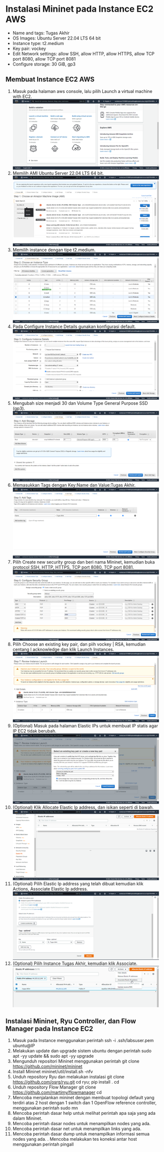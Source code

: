 # Instalasi Mininet pada Instance EC2 AWS
- Name and tags: Tugas Akhir
- OS Images: Ubuntu Server 22.04 LTS 64 bit
- Instance type: t2.medium
- Key pair: vockey
- Edit Network settings: allow SSH, allow HTTP, allow HTTPS, allow TCP port 8080, allow TCP port 8081
- Configure storage: 30 GiB, gp3

## Membuat Instance EC2 AWS
1. Masuk pada halaman aws console, lalu pilih Launch a virtual machine with EC2. ![dokumentasi](Dokumentasi/1.png)
2. Memilih AMI Ubuntu Server 22.04 LTS 64 bit. ![dokumentasi](Dokumentasi/2.png)
4. Memilih instance dengan tipe t2.medium. ![dokumentasi](Dokumentasi/3.png)
5. Pada Configure Instance Details gunakan konfigurasi default. ![dokumentasi](Dokumentasi/4.png)
6. Mengubah size menjadi 30 dan Volume Type General Purpose SSD (gp3). ![dokumentasi](Dokumentasi/5.png)
7. Memasukkan Tags dengan Key:Name dan Value:Tugas Akhir. ![dokumentasi](Dokumentasi/6.png)
8. Pilih Create new security group dan beri nama Mininet, kemudian buka protocol SSH, HTTP, HTTPS, TCP port 8080, TCP port 8081. ![dokumentasi](Dokumentasi/7.png)
9. Pilih Choose an existing key pair, dan piih vockey | RSA, kemudian centang I acknowledge dan klik Launch Instances. ![dokumentasi](Dokumentasi/8.png)
10. (Optional) Masuk pada halaman Elastic IPs untuk membuat IP statis agar IP EC2 tidak berubah. ![dokumentasi](Dokumentasi/9.png)
11. (Optional) Klik Allocate Elastic Ip address, dan isikan seperti di bawah. ![dokumentasi](Dokumentasi/10.png)
12. (Optional) Pilih Elastic Ip address yang telah dibuat kemudian klik Actions, Associate Elastic Ip address. ![dokumentasi](Dokumentasi/11.png)
13. (Optional) Pilih Instance Tugas Akhir, kemudian klik Associate. ![dokumentasi](Dokumentasi/12.png)

## Instalasi Mininet, Ryu Controller, dan Flow Manager pada Instance EC2
1. Masuk pada Instance menggunakan perintah ssh -i .ssh/labsuser.pem ubuntu@IP
2. Melakukan update dan upgrade sistem ubuntu dengan perintah sudo apt -yy update && sudo apt -yy upgrade
3. Mengunduh repositori Mininet menggunakan perintah git clone https://github.com/mininet/mininet
4. Install Mininet mininet/util/install.sh -nfv
5. Unduh repository Ryu dan melakukan instalasi git clone https://github.com/osrg/ryu.git
cd ryu; pip install .
cd
6. Unduh repository Flow Manager git clone https://github.com/martimy/flowmanager
cd
7. Mencoba menjalankan mininet dengan membuat topologi default yang terdiri atas 2
host dengan 1 switch dan 1 OpenFlow reference controller, menggunakan perintah sudo mn
8. Mencoba perintah dasar help untuk melihat perintah apa saja yang ada dalam Mininet.
9. Mencoba perintah dasar nodes untuk menampilkan nodes yang ada.
10. Mencoba perintah dasar net untuk menampilkan links yang ada.
11. Mencoba perintah dasar dump untuk menampilkan informasi semua nodes yang ada.
. Mencoba melakukan tes koneksi antar host menggunakan perintah pingall
